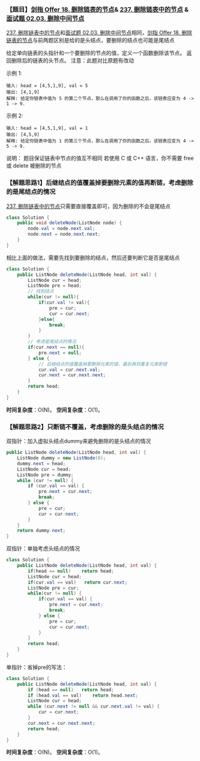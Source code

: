 ### 【题目】[剑指 Offer 18. 删除链表的节点](https://leetcode-cn.com/problems/shan-chu-lian-biao-de-jie-dian-lcof/)& [237. 删除链表中的节点](https://leetcode-cn.com/problems/delete-node-in-a-linked-list/) & [面试题 02.03. 删除中间节点](https://leetcode-cn.com/problems/delete-middle-node-lcci/)
[237. 删除链表中的节点](https://blog.csdn.net/XunCiy/article/details/105273433)和[面试题 02.03. 删除中间节点](https://leetcode-cn.com/problems/delete-middle-node-lcci/)相同，[剑指 Offer 18. 删除链表的节点](https://leetcode-cn.com/problems/shan-chu-lian-biao-de-jie-dian-lcof/)与前两题区别是给的是头结点，要删除的结点也可能是尾结点

给定单向链表的头指针和一个要删除的节点的值，定义一个函数删除该节点。
返回删除后的链表的头节点。
注意：此题对比原题有改动

示例 1:

	输入: head = [4,5,1,9], val = 5
	输出: [4,1,9]
	解释: 给定你链表中值为 5 的第二个节点，那么在调用了你的函数之后，该链表应变为 4 -> 1 -> 9.
示例 2:
	
	输入: head = [4,5,1,9], val = 1
	输出: [4,5,9]
	解释: 给定你链表中值为 1 的第三个节点，那么在调用了你的函数之后，该链表应变为 4 -> 5 -> 9.

说明：
题目保证链表中节点的值互不相同
若使用 C 或 C++ 语言，你不需要 free 或 delete 被删除的节点

### 【解题思路1】后继结点的值覆盖掉要删除元素的值再断链，考虑删除的是尾结点的情况

[237. 删除链表中的节点](https://blog.csdn.net/XunCiy/article/details/105273433)只需要直接覆盖即可，因为删除的不会是尾结点

```java
class Solution {
    public void deleteNode(ListNode node) {
        node.val = node.next.val;
        node.next = node.next.next;
    }
}
```

相比上面的做法，需要先找到要删除的结点，然后还要判断它是否是尾结点
```java
class Solution {
    public ListNode deleteNode(ListNode head, int val) {
        ListNode cur = head;
        ListNode pre = head;
        // 找到结点
        while(cur != null){
            if(cur.val != val){
                pre = cur;
                cur = cur.next;
            }else{
                break;
            }
        }
        // 考虑是尾结点的情况
        if(cur.next == null){
            pre.next = null;
        } else {
        	// 后继结点的值覆盖掉要删除元素的值，最后再将重复元素断链
            cur.val = cur.next.val;
            cur.next = cur.next.next;
        }
        return head;
    }
}
```
**时间复杂度**：O(N)。
**空间复杂度**：O(1)。

### 【解题思路2】只断链不覆盖，考虑删除的是头结点的情况

双指针：加入虚拟头结点dummy来避免删除的是头结点的情况
```java
public ListNode deleteNode(ListNode head, int val) {
    ListNode dummy = new ListNode(0);
    dummy.next = head;
    ListNode cur = head;
    ListNode pre = dummy;
    while (cur != null) {
        if (cur.val == val) {
            pre.next = cur.next;
            break;
        } else {
	        pre = cur;
	        cur = cur.next;
	    }
    }
    return dummy.next;
}
```
双指针：单独考虑头结点的情况
```java
class Solution {
    public ListNode deleteNode(ListNode head, int val) {
    	if(head == null)	return head;
        ListNode cur = head;
        if(cur.val == val)   return cur.next;
        ListNode pre = cur;
        while(cur != null) {
            if(cur.val == val) {
                pre.next = cur.next;
                break;
            } else {
                pre = cur;
                cur = cur.next;
            }
        }
        return head;
    }
}
```
单指针：省掉pre的写法：
```java
class Solution {
	public ListNode deleteNode(ListNode head, int val) {
	    if (head == null)	return head;
	    if (head.val == val)	return head.next;
	    ListNode cur = head;
	    while (cur.next != null && cur.next.val != val) {
	        cur = cur.next;
	    }
	    cur.next = cur.next.next;
	    return head;
	}
}
```

**时间复杂度**：O(N)。
**空间复杂度**：O(1)。